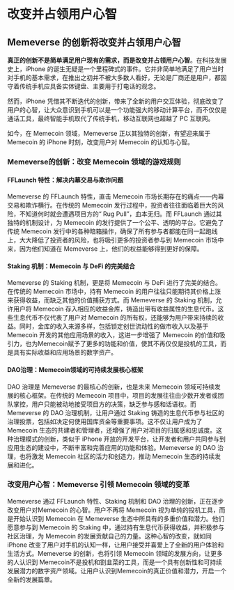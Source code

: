 # 改变并占领用户心智

## **Memeverse 的创新将改变并占领用户心智**

**真正的创新不是简单满足用户现有的需求，而是改变并占领用户心智**。在科技发展史上，iPhone 的诞生无疑是一个里程碑式的事件。它并非简单地满足了用户当时对手机的基本需求，在推出之初并不被大多数人看好，无论是厂商还是用户，都固守着传统手机应具备实体键盘、主要用于打电话的观念。

然而，iPhone 凭借其不断迭代的创新，带来了全新的用户交互体验，彻底改变了用户的心智，让大众意识到手机可以是一个功能强大的移动计算平台，而不仅仅是通话工具，最终智能手机取代了传统手机，移动互联网也超越了 PC 互联网。

如今，在 Memecoin 领域，Memeverse 正以其独特的创新，有望迎来属于 Memecoin 的 iPhone 时刻，改变用户对 Memecoin 的认知与心智。

### **Memeverse的创新：改变 Memecoin 领域的游戏规则**

#### **FFLaunch 特性：解决内幕交易与欺诈问题**

Memeverse 的 FFLaunch 特性，直击 Memecoin 市场长期存在的痛点——内幕交易和欺诈横行。在传统的 Memecoin 发行过程中，投资者往往面临着巨大的风险，不知道何时就会遭遇项目方的“ Rug Pull”，血本无归。而 FFLaunch 通过其独特的机制设计，为 Memecoin 的发行提供了一个公平、透明的平台。它避免了传统 Memecoin 发行中的各种暗箱操作，确保了所有参与者都能在同一起跑线上，大大降低了投资者的风险，也将吸引更多的投资者参与到 Memecoin 市场中来，因为他们知道在 Memeverse 上，他们的权益能够得到更好的保障。

#### **Staking 机制：Memecoin 与 DeFi 的完美结合**

Memeverse 的 Staking 机制，更是将 Memecoin 与 DeFi 进行了完美的结合。在传统的 Memecoin 市场中，持有 Memecoin 的用户往往只能期待其价格上涨来获得收益，而缺乏其他的价值捕获方式。而 Memeverse 的 Staking 机制，允许用户将 Memecoin 存入相应的收益金库，铸造出带有收益属性的生息代币。这些生息代币不仅代表了用户对 Memecoin 的所有权，还能够为用户带来持续的收益。同时，金库的收入来源多样，包括锁定创世流动性的做市收入以及基于 Memecoin 开发的其他应用场景的收入，这进一步增强了 Memecoin 的价值和吸引力，也为Memecoin赋予了更多的功能和价值，使其不再仅仅是投机的工具，而是具有实际收益和应用场景的数字资产。

#### **DAO治理：Memecoin领域的可持续发展核心框架**

DAO 治理是 Memeverse 的最核心的创新，也是未来 Memecoin 领域可持续发展的核心框架。在传统的 Memecoin 项目中，项目的发展往往由少数开发者或团队掌控，用户只能被动地接受项目方的决策，缺乏参与感和话语权。而 Memeverse 的 DAO 治理机制，让用户通过 Staking 铸造的生息代币参与社区的治理投票，包括如决定何使用国库资金等重要事项。这不仅让用户成为了Memecoin 生态的共建者和管理者，还增强了用户对项目的归属感和忠诚度。这种治理模式的创新，类似于 iPhone 开放的开发平台，让开发者和用户共同参与到应用生态的建设中，不断丰富和完善应用的功能和体验。Memeverse 的 DAO 治理，也将激发 Memecoin 社区的活力和创造力，推动 Memecoin 生态的持续发展和进化。

### **改变用户心智：Memeverse 引领 Memecoin 领域的变革**

Memeverse 通过 FFLaunch 特性、Staking 机制和 DAO 治理的创新，正在逐步改变用户对Memecoin 的心智。用户不再将 Memecoin 视为单纯的投机工具，而是开始认识到 Memecoin 在 Memeverse 生态中所具有的多重价值和潜力。他们愿意参与到 Memecoin 的 Staking 中，通过持有生息代币获得收益，并积极参与社区治理，为 Memecoin 的发展贡献自己的力量。这种心智的改变，就如同 iPhone 改变了用户对手机的认知一样，让用户接受并喜爱上了全新的用户体验和生活方式。Memeverse 的创新，也将引领 Memecoin 领域的发展方向，让更多的人认识到 Memecoin不是投机和割韭菜的工具，而是一个具有创新性和可持续发展潜力的数字资产领域。让用户认识到Memecoin的真正价值和潜力，开启一个全新的发展篇章。
